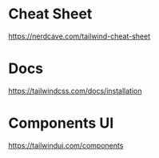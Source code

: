 # Cheat Sheet
https://nerdcave.com/tailwind-cheat-sheet

# Docs
https://tailwindcss.com/docs/installation

# Components UI
https://tailwindui.com/components